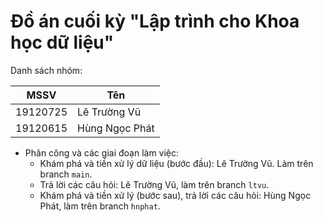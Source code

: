 # Đồ án cuối kỳ "Lập trình cho Khoa học dữ liệu"

Danh sách nhóm:

| MSSV | Tên |
| - | - |
| 19120725 | Lê Trường Vũ |
| 19120615 | Hùng Ngọc Phát |

- Phân công và các giai đoạn làm việc:
  - Khám phá và tiền xử lý dữ liệu (bước đầu): Lê Trường Vũ. Làm trên branch `main`.
  - Trả lời các câu hỏi: Lê Trường Vũ, làm trên branch `ltvu`.
  - Khám phá và tiền xử lý (bước sau), trả lời các câu hỏi: Hùng Ngọc Phát, làm trên branch `hnphat`.
